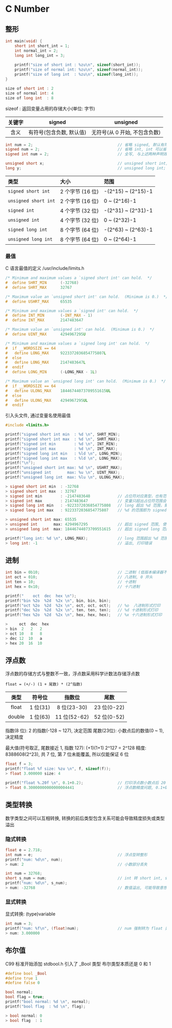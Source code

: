 # C  Number

## 整形

```c
int main(void) {
    short int short_int = 1;
    int normal_int = 2;
    long int long_int = 3;
     
    printf("size of short int : %zu\n", sizeof(short_int));
    printf("size of normal int: %zu\n", sizeof(normal_int));
    printf("size of long int  : %zu\n", sizeof(long_int));
}

size of short int : 2
size of normal int: 4
size of long int  : 8
```

sizeof : 返回变量占用的存储大小(单位: 字节)

|关键字|signed|unsigned|
|:-:|:-:|:-:|
|含义|有符号(包含负数, 默认值)|无符号(从 0 开始, 不包含负数)|

```c
int num = 2;                                     // 省略 signed, 默认有符号
signed num = 2;                                  // 省略 int, int 可以省略
signed int num = 2;                              // 全写, 与上述两种声明效果一致

unsigned short x;                                // unsigned short int; 省略 int
long y;                                          // unsigned long int; 省略 signed 和 int
```

|类型|大小|范围|
|:-|:-|:-|
|`signed short int`  |2 个字节 (16 位)|-(2^15) ~ (2^15)-1|
|`unsigned short int`|2 个字节 (16 位)|0 ~ (2^16)-1|
|`signed int`        |4 个字节 (32 位)|-(2^31) ~ (2^31)-1|
|`unsigned int`      |4 个字节 (32 位)|0 ~ (2^32)-1|
|`signed long int`   |8 个字节 (64 位)|-(2^63) ~ (2^63)-1|
|`unsigned long int` |8 个字节 (64 位)|0 ~ (2^64)-1|

### 最值

C 语言最值的定义 /usr/include/limits.h

```c
/* Minimum and maximum values a `signed short int' can hold.  */
#  define SHRT_MIN      (-32768)
#  define SHRT_MAX      32767

/* Maximum value an `unsigned short int' can hold.  (Minimum is 0.)  */
#  define USHRT_MAX     65535

/* Minimum and maximum values a `signed int' can hold.  */
#  define INT_MIN       (-INT_MAX - 1)
#  define INT_MAX       2147483647

/* Maximum value an `unsigned int' can hold.  (Minimum is 0.)  */
#  define UINT_MAX      4294967295U

/* Minimum and maximum values a `signed long int' can hold.  */
#  if __WORDSIZE == 64
#   define LONG_MAX     9223372036854775807L
#  else
#   define LONG_MAX     2147483647L
#  endif
#  define LONG_MIN      (-LONG_MAX - 1L)

/* Maximum value an `unsigned long int' can hold.  (Minimum is 0.)  */
#  if __WORDSIZE == 64
#   define ULONG_MAX    18446744073709551615UL
#  else
#   define ULONG_MAX    4294967295UL
#  endif
```

引入头文件, 通过变量名使用最值

```c
#include <limits.h>

printf("signed short int min  : %d \n", SHRT_MIN);
printf("signed short int max  : %d \n", SHRT_MAX);
printf("signed int min        : %d \n", INT_MIN);
printf("signed int max        : %d \n", INT_MAX);          
printf("signed long int min   : %ld \n", LONG_MIN);
printf("signed long int max   : %ld \n", LONG_MAX);
printf("\n");
printf("unsigned short int max: %d \n", USHRT_MAX);
printf("unsigned int       max: %u \n", UINT_MAX);
printf("unsigned long int  max: %lu \n", ULONG_MAX);

> signed short int min  : -32768 
> signed short int max  : 32767 
> signed int min        : -2147483648            // 占位符对应类型，也有范围
> signed int max        : 2147483647             // 变量只超出占位符范围会溢出，打印错误值
> signed long int min   : -9223372036854775808   // long 超出 %d 范围，需要使用 long 整形占位符 %ld
> signed long int max   : 9223372036854775807    // %d 的范围即为 signed int 的范围

> unsigned short int max: 65535 
> unsigned int       max: 4294967295             // 超出 signed 范围, 使用 %u 无符号整型
> unsigned long int  max: 18446744073709551615   // 超出 signed long 范围, 使用 %lu 无符号长整型
```

```c
printf("long int: %d \n", LONG_MAX);             // long 范围超出 %d 范围
> long int: -1                                   // 溢出, 打印错误
```

## 进制

```c
int bin = 0b10;                                  // 二进制 (低版本编译器不支持)
int oct = 010;                                   // 八进制, 0 开头
int ten = 10;                                    // 十进制
int hex = 0x10;                                  // 十六进制

printf("    oct  dec  hex \n");
printf("bin %2o  %2d  %2x \n", bin, bin, bin);   
printf("oct %2o  %2d  %2x \n", oct, oct, oct);   // %o  八进制形式打印
printf("dec %2o  %2d  %2x \n", ten, ten, ten);   // %d 十进制形式打印
printf("hex %2o  %2d  %2x \n", hex, hex, hex);   // %x 十六进制形式打印

>     oct  dec  hex
> bin  2   2   2 
> oct 10   8   8 
> dec 12  10   a 
> hex 20  16  10 
```

## 浮点数

浮点数的存储方式与整数不一致，浮点数采用科学计数法存储浮点数

`float = (+/-) (1 + 尾数) * (2^指数)`

|类型|符号位|指数位|尾数|
|:-:|:-:|:-:|:-:|
|float |1 位(31)|8 位(23-30)|23 位(0-22)|
|double|1 位(63)|11 位(52-62)|52 位(0-52)|

指数(8 位): 2 的指数(-128 ~ 127), 决定范围
尾数(23位): 小数点后的数值(0 ~ 1), 决定精度

最大值(符号取正, 尾数接近 1, 指数 127): (+1)(1+1) 2^127 = 2^128
精度: 8388608(2^23), 共 7 位, 第 7 位未能覆盖, 所以仅能保证 6 位

```c
float f = 3;
printf("float %f size: %zu \n", f, sizeof(f));
> float 3.000000 size: 4 

printf("float %.20f \n", 0.1+0.2);               // 打印浮点数小数点后 20 位 
> float 0.30000000000000004441                   // 浮点数精度问题, 0.1+0.2 != 0.3
```

## 类型转换

数字类型之间可以互相转换, 转换的前后类型包含关系可能会导致精度损失或类型溢出

### 隐式转换

```c
float e = 2.718;
int num = e;                                     // 浮点型转整形
printf("num: %d\n", num);                        
> num: 2                                         // 小数部分丢失

int num = 32768;
short s_num = num;                               // int 转 short int, signed short int (-32768, 32767)
printf("num: %d\n", s_num);
> num: -32768                                    // 数值溢出, 可能导致意想不到的问题
```

### 显式转换

显式转换: (type)variable

```c
int num = 3;
printf("num: %f\n", (float)num);                 // num 强制转为 float 类型 
> num: 3.000000
```

## 布尔值

C99 标准开始添加 stdbool.h 引入了 _Bool 类型
布尔类型本质还是 0 和 1

```c
#define bool _Bool
#define true 1
#define false 0
```

```c
bool normal;
bool flag = true;
printf("bool normal: %d \n", normal);
printf("bool flag  : %d \n", flag);

> bool normal: 0 
> bool flag  : 1 
```
